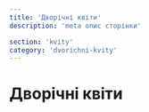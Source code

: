 ```yaml
---
title: 'Дворічні квіти'
description: 'meta опис сторінки'

section: 'kvity'
category: 'dvorichni-kvity'
---
```


# Дворічні квіти